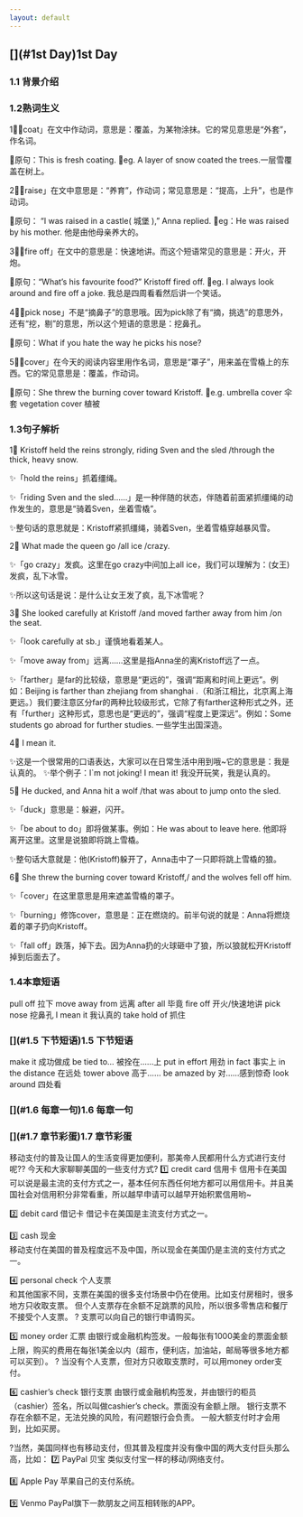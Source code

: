 ```yaml
---
layout: default
---
```


## [](#1st Day)1st Day

### [](#1.1背景介绍)1.1 背景介绍
 

 
### [](#1.2熟词生义)1.2熟词生义

1⃣️「coat」在文中作动词，意思是：覆盖，为某物涂抹。它的常见意思是“外套”，作名词。

🌟原句：This is fresh coating.
🌟eg.  A layer of snow coated the trees.一层雪覆盖在树上。

2⃣️「raise」在文中意思是：“养育”，作动词；常见意思是：“提高，上升”，也是作动词。

🌟原句： “I was raised in a castle( 城堡 ),” Anna replied.
🌟eg：He was raised by his mother. 他是由他母亲养大的。

3⃣️「fire off」在文中的意思是：快速地讲。而这个短语常见的意思是：开火，开炮。

🌟原句：“What’s his favourite food?” Kristoff fired off.
🌟eg. I always look around and fire off a joke. 我总是四周看看然后讲一个笑话。

4⃣️「pick nose」不是“摘鼻子”的意思哦。因为pick除了有“摘，挑选”的意思外，还有“挖，剔”的意思，所以这个短语的意思是：挖鼻孔。

🌟原句：What if you hate the way he picks his nose?

5⃣️「cover」在今天的阅读内容里用作名词，意思是“罩子”，用来盖在雪橇上的东西。它的常见意思是：覆盖，作动词。

🌟原句：She threw the burning cover toward Kristoff.
🌟e.g. umbrella cover  伞套
vegetation cover  植被



### [](#1.3句子解析)1.3句子解析

1⃣️ Kristoff held the reins strongly, riding Sven and the sled /through the thick, heavy snow.

✨「hold the reins」抓着缰绳。

✨「riding Sven and the sled……」是一种伴随的状态，伴随着前面紧抓缰绳的动作发生的，意思是“骑着Sven，坐着雪橇”。

✨整句话的意思就是：Kristoff紧抓缰绳，骑着Sven，坐着雪橇穿越暴风雪。

2⃣️ What made the queen go /all ice /crazy.

✨「go crazy」发疯。这里在go crazy中间加上all ice，我们可以理解为：(女王)发疯，乱下冰雪。

✨所以这句话是说：是什么让女王发了疯，乱下冰雪呢？

3⃣️ She looked carefully at Kristoff /and moved farther away from him /on the seat.

✨「look carefully at sb.」谨慎地看着某人。

✨「move away from」远离……这里是指Anna坐的离Kristoff远了一点。

✨「farther」是far的比较级，意思是“更远的”，强调“距离和时间上更远”。例如：Beijing is farther than zhejiang from shanghai .（和浙江相比，北京离上海更远。）我们要注意区分far的两种比较级形式，它除了有farther这种形式之外，还有「further」这种形式，意思也是“更远的”，强调“程度上更深远”。例如：Some students go abroad for further studies. 一些学生出国深造。

4⃣️ I mean it.

✨这是一个很常用的口语表达，大家可以在日常生活中用到哦~它的意思是：我是认真的。
✨举个例子：I`m not joking! I mean it! 我没开玩笑，我是认真的。

5⃣️ He ducked, and Anna hit a wolf /that was about to jump onto the sled.

✨「duck」意思是：躲避，闪开。

✨「be about to do」即将做某事。例如：He was about to leave here. 他即将离开这里。这里是说狼即将跳上雪橇。

✨整句话大意就是：他(Kristoff)躲开了，Anna击中了一只即将跳上雪橇的狼。

6⃣️ She threw the burning cover toward Kristoff,/ and the wolves fell off him.

✨「cover」在这里意思是用来遮盖雪橇的罩子。

✨「burning」修饰cover，意思是：正在燃烧的。前半句说的就是：Anna将燃烧着的罩子扔向Kristoff。

✨「fall off」跌落，掉下去。因为Anna扔的火球砸中了狼，所以狼就松开Kristoff掉到后面去了。



### [](#1.4本章短语)1.4本章短语

pull off 拉下
move away from 远离
after all 毕竟
fire off 开火/快速地讲
pick nose 挖鼻孔
I mean it 我认真的
take hold of 抓住

### [](#1.5 下节短语)1.5 下节短语

make it 成功做成
be tied to… 被拴在……上
put in effort 用劲
in fact 事实上
in the distance 在远处
tower above 高于……
be amazed by 对……感到惊奇
look around 四处看

### [](#1.6 每章一句)1.6 每章一句



### [](#1.7 章节彩蛋)1.7 章节彩蛋

移动支付的普及让国人的生活变得更加便利，那美帝人民都用什么方式进行支付呢?? 今天和大家聊聊美国的一些支付方式?
1️⃣ credit card 信用卡 
信用卡在美国可以说是最主流的支付方式之一，基本任何东西任何地方都可以用信用卡。并且美国社会对信用积分非常看重，所以越早申请可以越早开始积累信用哟~ 

2️⃣ debit card 借记卡 
借记卡在美国是主流支付方式之一。 

3️⃣ cash 现金  
移动支付在美国的普及程度远不及中国，所以现金在美国仍是主流的支付方式之一。

4️⃣ personal check 个人支票  
和其他国家不同，支票在美国的很多支付场景中仍在使用。比如支付房租时，很多地方只收取支票。
但个人支票存在余额不足跳票的风险，所以很多零售店和餐厅不接受个人支票。
? 支票可以向自己的银行申请购买。 

5️⃣ money order  汇票
由银行或金融机构签发。一般每张有1000美金的票面金额上限，购买的费用在每张1美金以内（超市，便利店，加油站，邮局等很多地方都可以买到）。
? 当没有个人支票，但对方只收取支票时，可以用money order支付。

6️⃣ cashier’s check 银行支票 
由银行或金融机构签发，并由银行的柜员（cashier）签名，所以叫做cashier’s check。票面没有金额上限。
银行支票不存在余额不足，无法兑换的风险，有问题银行会负责。 一般大额支付时才会用到，比如买房。 

?当然，美国同样也有移动支付，但其普及程度并没有像中国的两大支付巨头那么高，比如：
7️⃣ PayPal 贝宝
类似支付宝一样的移动/网络支付。

8️⃣ Apple Pay 
苹果自己的支付系统。

9️⃣ Venmo 
PayPal旗下一款朋友之间互相转账的APP。


